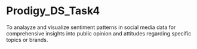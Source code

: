 # Prodigy_DS_Task4
 To analayze and visualize sentiment patterns in social media data for comprehensive insights into public opinion and attitudes regarding specific topics or brands.
